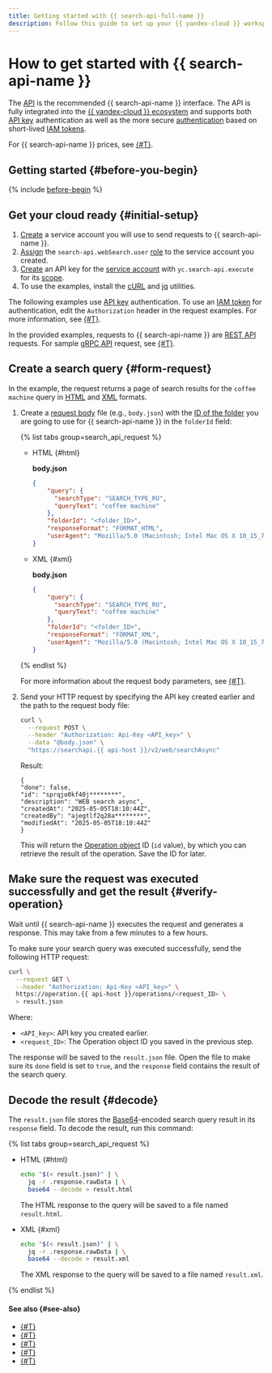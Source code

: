 ```yaml
---
title: Getting started with {{ search-api-full-name }}
description: Follow this guide to set up your {{ yandex-cloud }} workspace and get started with {{ search-api-name }}
---
```


# How to get started with {{ search-api-name }}

The [API](../concepts/index.md#api-v2) is the recommended {{ search-api-name }} interface. The API is fully integrated into the [{{ yandex-cloud }} ecosystem](../../overview/concepts/services.md) and supports both [API key](../../iam/concepts/authorization/api-key.md) authentication as well as the more secure [authentication](../api-ref/authentication.md) based on short-lived [IAM tokens](../../iam/concepts/authorization/iam-token.md).

For {{ search-api-name }} prices, see [{#T}](../pricing.md).

## Getting started {#before-you-begin}

{% include [before-begin](../../_tutorials/_tutorials_includes/before-you-begin.md) %}

## Get your cloud ready {#initial-setup}

1. [Create](../../iam/operations/sa/create.md) a service account you will use to send requests to {{ search-api-name }}.
1. [Assign](../../iam/operations/sa/assign-role-for-sa.md#binding-role-resource) the `search-api.webSearch.user` [role](../../search-api/security/index.md#search-api-webSearch-user) to the service account you created.
1. [Create](../../iam/operations/authentication/manage-api-keys.md#create-api-key) an API key for the [service account](../../iam/concepts/users/service-accounts.md) with `yc.search-api.execute` for its [scope](../../iam/concepts/authorization/api-key.md#scoped-api-keys).
1. To use the examples, install the [cURL](https://curl.haxx.se) and [jq](https://stedolan.github.io/jq) utilities.

The following examples use [API key](../../iam/concepts/authorization/api-key.md) authentication. To use an [IAM token](../../iam/concepts/authorization/iam-token.md) for authentication, edit the `Authorization` header in the request examples. For more information, see [{#T}](../../search-api/api-ref/authentication.md).

In the provided examples, requests to {{ search-api-name }} are [REST API](../api-ref/) requests. For sample [gRPC API](../api-ref/grpc/) request, see [{#T}](../operations/web-search.md).

## Create a search query {#form-request}

In the example, the request returns a page of search results for the `coffee machine` query in [HTML](../concepts/html-response.md) and [XML](../concepts/response.md) formats.

1. Create a [request body](../concepts/web-search.md#parameters) file (e.g., `body.json`) with the [ID of the folder](../../resource-manager/operations/folder/get-id.md) you are going to use for {{ search-api-name }} in the `folderId` field:

    {% list tabs group=search_api_request %}

    - HTML {#html}

      **body.json**

      ```json
      {
          "query": {
            "searchType": "SEARCH_TYPE_RU",
            "queryText": "coffee machine"
          },
          "folderId": "<folder_ID>",
          "responseFormat": "FORMAT_HTML",
          "userAgent": "Mozilla/5.0 (Macintosh; Intel Mac OS X 10_15_7) AppleWebKit/537.36 (KHTML, like Gecko) Chrome/132.0.0.0 YaBrowser/25.2.0.0 Safari/537.36"
      }
      ```

    - XML {#xml}

      **body.json**

      ```json
      {
          "query": {
            "searchType": "SEARCH_TYPE_RU",
            "queryText": "coffee machine"
          },
          "folderId": "<folder_ID>",
          "responseFormat": "FORMAT_XML",
          "userAgent": "Mozilla/5.0 (Macintosh; Intel Mac OS X 10_15_7) AppleWebKit/537.36 (KHTML, like Gecko) Chrome/132.0.0.0 YaBrowser/25.2.0.0 Safari/537.36"
      }
      ```

    {% endlist %}

    For more information about the request body parameters, see [{#T}](../concepts/web-search.md#parameters).
1. Send your HTTP request by specifying the API key created earlier and the path to the request body file:

      ```bash
      curl \
        --request POST \
        --header "Authorization: Api-Key <API_key>" \
        --data "@body.json" \
        "https://searchapi.{{ api-host }}/v2/web/searchAsync"
      ```

      Result:

      ```text
      {
      "done": false,
      "id": "sprqjo0kf40j********",
      "description": "WEB search async",
      "createdAt": "2025-05-05T18:10:44Z",
      "createdBy": "ajegtlf2q28a********",
      "modifiedAt": "2025-05-05T18:10:44Z"
      }
      ```

      This will return the [Operation object](../../api-design-guide/concepts/operation.md) ID (`id` value), by which you can retrieve the result of the operation. Save the ID for later.

## Make sure the request was executed successfully and get the result {#verify-operation}

Wait until {{ search-api-name }} executes the request and generates a response. This may take from a few minutes to a few hours.

To make sure your search query was executed successfully, send the following HTTP request:

  ```bash
  curl \
    --request GET \
    --header "Authorization: Api-Key <API_key>" \
    https://operation.{{ api-host }}/operations/<request_ID> \
    > result.json
  ```

  Where:

  * `<API_key>`: API key you created earlier.
  * `<request_ID>`: The Operation object ID you saved in the previous step.

  The response will be saved to the `result.json` file. Open the file to make sure its `done` field is set to `true`, and the `response` field contains the result of the search query.

## Decode the result {#decode}

The `result.json` file stores the [Base64](https://en.wikipedia.org/wiki/Base64)-encoded search query result in its `response` field. To decode the result, run this command:

{% list tabs group=search_api_request %}

- HTML {#html}

  ```bash
  echo "$(< result.json)" | \
    jq -r .response.rawData | \
    base64 --decode > result.html
  ```

  The HTML response to the query will be saved to a file named `result.html`.

- XML {#xml}

  ```bash
  echo "$(< result.json)" | \
    jq -r .response.rawData | \
    base64 --decode > result.xml
  ```

  The XML response to the query will be saved to a file named `result.xml`.

{% endlist %}

#### See also {#see-also}

* [{#T}](../api-ref/authentication.md)
* [{#T}](../operations/web-search.md)
* [{#T}](../operations/web-search-sync.md)
* [{#T}](../concepts/web-search.md)
* [{#T}](../pricing.md)
